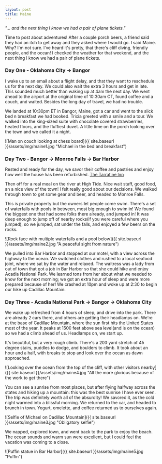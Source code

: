 ```yaml
---
layout: post
title: Maine
---
```

*"... and the next thing I know we had a pair of plane tickets."*

Time to post about adventures! After a couple porch beers, a friend said they had an itch to get away and they asked where I would go. I said Maine. Why? I'm not sure. I've heard it's pretty, that there's cliff diving, friendly people, and the ocean! I checked the weather for that weekend, and the next thing I know we had a pair of plane tickets.
### Day One - Oklahoma City -> Bangor
I wake up to an email about a flight delay, and that they want to reschedule us for the next day. We could also wait the extra 3 hours and get in late. This sounded much better than waking up at 4am the next day. We went ahead to the airport at the original time of 10:30am CT, found coffee and a couch, and waited. Besides the long day of travel, we had no trouble.

We landed at 10:30pm ET in Bangor, Maine, got a car and went to the slick bed n breakfast we had booked. Tricia greeted with a smile and a tour. We walked into the king-sized suite with chocolate covered strawberries, heated floors, and the fluffiest duvet. A little time on the porch looking over the town and we called it a night.

![Man on couch looking at chess board]({{ site.baseurl }}/assets/img/maine1.jpg "Michael in the bed and breakfast")
### Day Two - Bangor -> Monroe Falls -> Bar Harbor
Rested and ready for the day, we savor their coffee and pastries and enjoy how well the house has been refurbished. [The Tarratine Inn](https://www.tarratinebangor.com/tarratine-inn/)

Then off for a real meal on the river at High Tide. Nice wait staff, good food, an a nice view of the town! I felt really good about our decisions. We walked through town to get some gear and beer, and headed to Monroe Falls.

This is private property but the owners let people come swim. There's a set of waterfalls with pools in between, most big enough to swim in! We found the biggest one that had some folks there already, and jumped in! It was deep enough to jump off of nearby rocks(if you were careful where you jumped), so we jumped, sat under the falls, and enjoyed a few beers on the rocks.

![Rock face with multiple waterfalls and a pool below]({{ site.baseurl }}/assets/img/maine2.jpg "A peaceful sight from nature")

We pulled into Bar Harbor and stopped at our motel, with a view across the highway to the ocean. We switched clothes and rushed to a local seafood joint, where we sat by the water and relaxed. The waitress was a lady from out of town that got a job in Bar Harbor so that she could hike and enjoy Acadia National Park. We learned tons from her about what we needed to know for the next morning; we got an extra hour of sleep and were more prepared because of her!
We crashed at 10pm and woke up at 2:30 to begin our hike up Cadillac Mountain.

### Day Three - Acadia National Park -> Bangor -> Oklahoma City
We wake up refreshed from 4 hours of sleep, and drive into the park. There are already 2 cars there, and others are getting their headlamps on. We're at the base of Cadillac Mountain, where the sun first hits the United States most of the year. It peaks at 1500 feet above sea level(and is on the ocean) so we had a climb ahead of us. Headlamps on, we start up.

It's beautiful, but a very rough climb. There's a 200 yard stretch of 45 degree stairs, puddles to dodge, and boulders to climb. It took about an hour and a half, with breaks to stop and look over the ocean as dawn approached.

![Looking over the ocean from the top of the cliff, with other visitors nearby]({{ site.baseurl }}/assets/img/maine4.jpg "All the more glorious because of the work to get there")

You can see a sunrise from most places, but after flying halfway across the states and hiking up a mountain: this was the best sunrise I have ever seen. The trip was definitely worth all of the absurdity! We savored it, as the cold night warmed into a blissful morning. We returned to the car, and headed to brunch in town. Yogurt, omelette, and coffee returned us to ourselves again.

![Selfie of Michael on Cadillac Mountain]({{ site.baseurl }}/assets/img/maine3.jpg "Obligatory selfie")

We napped, explored town, and went back to the park to enjoy the beach. The ocean sounds and warm sun were excellent, but I could feel the vacation was coming to a close.

![Puffin statue in Bar Harbor]({{ site.baseurl }}/assets/img/maine5.jpg "Puffin")
